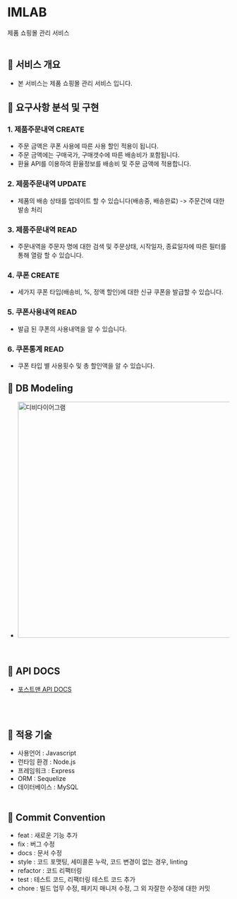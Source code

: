 # IMLAB

제품 쇼핑몰 관리 서비스
<br><br>

## 📌 서비스 개요

- 본 서비스는 제품 쇼핑몰 관리 서비스 입니다.

## 📌 요구사항 분석 및 구현



### 1. 제품주문내역 CREATE
- 주문 금액은 쿠폰 사용에 따른 사용 할인 적용이 됩니다.
- 주문 금액에는 구매국가, 구매갯수에 따른 배송비가 포함됩니다.
- 환율 API를 이용하여 환율정보를 배송비 및 주문 금액에 적용합니다.

### 2. 제품주문내역 UPDATE
- 제품의 배송 상태를 업데이트 할 수 있습니다(배송중, 배송완료) -> 주문건에 대한 발송 처리

### 3. 제품주문내역 READ
- 주문내역을 주문자 명에 대한 검색 및 주문상태, 시작일자, 종료일자에 따른 필터를 통해 열람 할 수 있습니다.

### 4. 쿠폰 CREATE
- 세가지 쿠폰 타입(배송비, %, 정액 할인)에 대한 신규 쿠폰을 발급할 수 있습니다.

### 5. 쿠폰사용내역 READ
- 발급 된 쿠폰의 사용내역을 알 수 있습니다.

### 6. 쿠폰통계 READ
- 쿠폰 타입 별 사용횟수 및 총 할인액을 알 수 있습니다.

## 📌 DB Modeling

- <img width="534" alt="디비다이어그램" src="https://user-images.githubusercontent.com/19259688/189907164-5c4ef8d2-196a-4d53-80c6-b5ce1a1f10dd.png">

<br>

## 📌 API DOCS
- [포스트맨 API DOCS]()

<br><br>

## 📌 적용 기술

- 사용언어 : Javascript
- 런타임 환경 : Node.js
- 프레임워크 : Express
- ORM : Sequelize
- 데이터베이스 : MySQL
  <br/> <br/>

## 📌 Commit Convention

- feat : 새로운 기능 추가
- fix : 버그 수정
- docs : 문서 수정
- style : 코드 포맷팅, 세미콜론 누락, 코드 변경이 없는 경우, linting
- refactor : 코드 리팩터링
- test : 테스트 코드, 리팩터링 테스트 코드 추가
- chore : 빌드 업무 수정, 패키지 매니저 수정, 그 외 자잘한 수정에 대한 커밋
